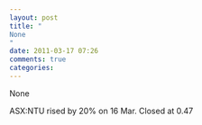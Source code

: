 ```yaml
---
layout: post
title: "
None
"
date: 2011-03-17 07:26
comments: true
categories: 
---
```


None


ASX:NTU rised by 20% on 16 Mar. Closed at 0.47


